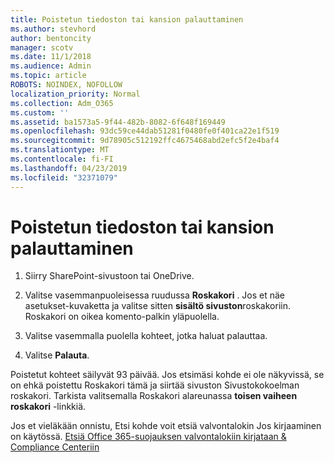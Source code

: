 ```yaml
---
title: Poistetun tiedoston tai kansion palauttaminen
ms.author: stevhord
author: bentoncity
manager: scotv
ms.date: 11/1/2018
ms.audience: Admin
ms.topic: article
ROBOTS: NOINDEX, NOFOLLOW
localization_priority: Normal
ms.collection: Adm_O365
ms.custom: ''
ms.assetid: ba1573a5-9f44-482b-8082-6f648f169449
ms.openlocfilehash: 93dc59ce44dab51281f0480fe0f401ca22e1f519
ms.sourcegitcommit: 9d78905c512192ffc4675468abd2efc5f2e4baf4
ms.translationtype: MT
ms.contentlocale: fi-FI
ms.lasthandoff: 04/23/2019
ms.locfileid: "32371079"
---
```

# <a name="restore-a-deleted-file-or-folder"></a>Poistetun tiedoston tai kansion palauttaminen

1. Siirry SharePoint-sivustoon tai OneDrive.
    
2. Valitse vasemmanpuoleisessa ruudussa **Roskakori** . Jos et näe asetukset-kuvaketta ja valitse sitten **sisältö sivuston**roskakoriin. Roskakori on oikea komento-palkin yläpuolella.
    
3. Valitse vasemmalla puolella kohteet, jotka haluat palauttaa.
    
4. Valitse **Palauta**.
    
Poistetut kohteet säilyvät 93 päivää. Jos etsimäsi kohde ei ole näkyvissä, se on ehkä poistettu Roskakori tämä ja siirtää sivuston Sivustokokoelman roskakori. Tarkista valitsemalla Roskakori alareunassa **toisen vaiheen roskakori** -linkkiä. 
  
Jos et vieläkään onnistu, Etsi kohde voit etsiä valvontalokin Jos kirjaaminen on käytössä. [Etsiä Office 365-suojauksen valvontalokiin kirjataan &amp; Compliance Centeriin](https://support.office.com/article/0d4d0f35-390b-4518-800e-0c7ec95e946c.aspx)
  

